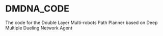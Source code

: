 # DMDNA_CODE
The code for the Double Layer Multi-robots Path Planner based on Deep Multiple Dueling Network Agent
